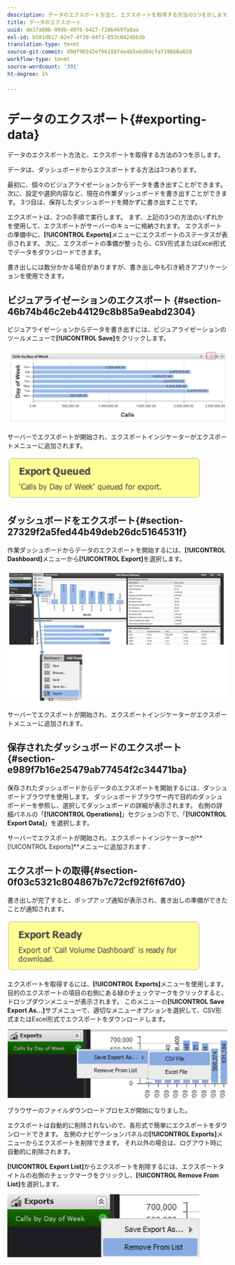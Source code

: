 ```yaml
---
description: データのエクスポート方法と、エクスポートを取得する方法の3つを示します。
title: データのエクスポート
uuid: de37a60b-09db-4976-b427-f28b4697a8aa
exl-id: b581d617-62e7-4f39-84f3-853c0424bb3b
translation-type: tm+mt
source-git-commit: d9df90242ef96188f4e4b5e6d04cfef196b0a628
workflow-type: tm+mt
source-wordcount: '391'
ht-degree: 1%

---
```


# データのエクスポート{#exporting-data}

データのエクスポート方法と、エクスポートを取得する方法の3つを示します。

データは、ダッシュボードからエクスポートする方法は3つあります。

最初に、個々のビジュアライゼーションからデータを書き出すことができます。 次に、設定や選択内容など、現在の作業ダッシュボードを書き出すことができます。 3つ目は、保存したダッシュボードを開かずに書き出すことです。

エクスポートは、2つの手順で実行します。 まず、上記の3つの方法のいずれかを使用して、エクスポートがサーバーのキューに格納されます。 エクスポートの準備中に、**[!UICONTROL Exports]**&#x200B;メニューにエクスポートのステータスが表示されます。 次に、エクスポートの準備が整ったら、CSV形式またはExcel形式でデータをダウンロードできます。

書き出しには数分かかる場合がありますが、書き出し中も引き続きアプリケーションを使用できます。

## ビジュアライゼーションのエクスポート {#section-46b74b46c2eb44129c8b85a9eabd2304}

ビジュアライゼーションからデータを書き出すには、ビジュアライゼーションのツールメニューで&#x200B;**[!UICONTROL Save]**&#x200B;をクリックします。

![](assets/export_visual.png)

サーバーでエクスポートが開始され、エクスポートインジケーターがエクスポートメニューに追加されます。

![](assets/export_queued.png)

## ダッシュボードをエクスポート{#section-27329f2a5fed44b49deb26dc5164531f}

作業ダッシュボードからデータのエクスポートを開始するには、**[!UICONTROL Dashboard]**&#x200B;メニューから&#x200B;**[!UICONTROL Export]**&#x200B;を選択します。

![](assets/export_dashboard.png)

サーバーでエクスポートが開始され、エクスポートインジケーターがエクスポートメニューに追加されます。

## 保存されたダッシュボードのエクスポート{#section-e989f7b16e25479ab77454f2c34471ba}

保存されたダッシュボードからデータのエクスポートを開始するには、ダッシュボードブラウザを使用します。 ダッシュボードブラウザー内で目的のダッシュボードーを参照し、選択してダッシュボードの詳細が表示されます。 右側の詳細パネルの「**[!UICONTROL Operations]**」セクションの下で、「**[!UICONTROL Export Data]**」を選択します。

サーバーでエクスポートが開始され、エクスポートインジケーターが&#x200B;**[!UICONTROL Exports]**メニューに追加されます
.

## エクスポートの取得{#section-0f03c5321c804867b7c72cf92f6f67d0}

書き出しが完了すると、ポップアップ通知が表示され、書き出しの準備ができたことが通知されます。

![](assets/export_ready.png)

エクスポートを取得するには、**[!UICONTROL Exports]**&#x200B;メニューを使用します。 目的のエクスポートの項目の右側にある緑のチェックマークをクリックすると、ドロップダウンメニューが表示されます。 このメニューの&#x200B;**[!UICONTROL Save Export As…]**&#x200B;サブメニューで、適切なメニューオプションを選択して、CSV形式またはExcel形式でエクスポートをダウンロードします。

![](assets/export_save_as.png)

ブラウザーのファイルダウンロードプロセスが開始になりました。

エクスポートは自動的に削除されないので、各形式で簡単にエクスポートをダウンロードできます。 左側のナビゲーションパネルの&#x200B;**[!UICONTROL Exports]**&#x200B;メニューからエクスポートを削除できます。 それ以外の場合は、ログアウト時に自動的に削除されます。

**[!UICONTROL Export List]**&#x200B;からエクスポートを削除するには、エクスポートタイトルの右側のチェックマークをクリックし、**[!UICONTROL Remove From List]**&#x200B;を選択します。

![](assets/export_remove_from_list.png)

